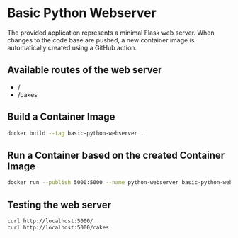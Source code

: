 # Basic Python Webserver
The provided application represents a minimal Flask web server.
When changes to the code base are pushed, a new container image is automatically created using a GitHub action.
## Available routes of the web server
- /
- /cakes

## Build a Container Image
```sh
docker build --tag basic-python-webserver .
```

## Run a Container based on the created Container Image
```sh
docker run --publish 5000:5000 --name python-webserver basic-python-webserver
```

## Testing the web server
```sh
curl http://localhost:5000/
curl http://localhost:5000/cakes
```